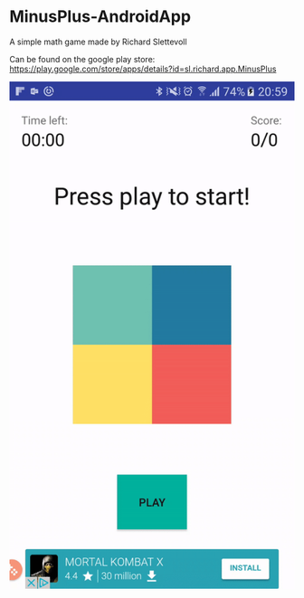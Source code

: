 # MinusPlus-AndroidApp
A simple math game made by Richard Slettevoll

Can be found on the google play store: <a src="https://play.google.com/store/apps/details?id=sl.richard.app.MinusPlus">https://play.google.com/store/apps/details?id=sl.richard.app.MinusPlus</a>

<img src="ezgif-3-e18be79267.gif">
